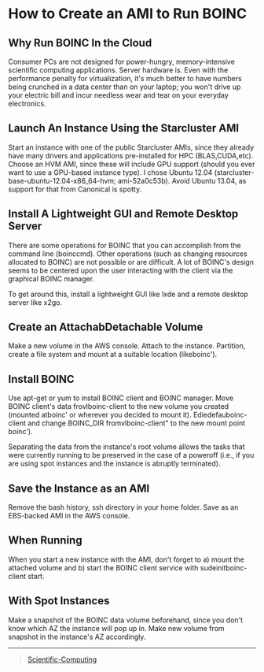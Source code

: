 

How to Create an AMI to Run BOINC
=================================

Why Run BOINC In the Cloud
--------------------------

Consumer PCs are not designed for power-hungry, memory-intensive scientific computing applications. Server hardware is. Even with the performance penalty for virtualization, it's much better to have numbers being crunched in a data center than on your laptop; you won't drive up your electric bill and incur needless wear and tear on your everyday electronics.

Launch An Instance Using the Starcluster AMI
--------------------------------------------

Start an instance with one of the public Starcluster AMIs, since they already have many drivers and applications pre-installed for HPC (BLAS,CUDA,etc). Choose an HVM AMI, since these will include GPU support (should you ever want to use a GPU-based instance type). I chose Ubuntu 12.04 (starcluster-base-ubuntu-12.04-x86\_64-hvm; ami-52a0c53b). Avoid Ubuntu 13.04, as support for that from Canonical is spotty.

Install A Lightweight GUI and Remote Desktop Server
---------------------------------------------------

There are some operations for BOINC that you can accomplish from the command line (boinccmd). Other operations (such as changing resources allocated to BOINC) are not possible or are difficult. A lot of BOINC's design seems to be centered upon the user interacting with the client via the graphical BOINC manager.

To get around this, install a lightweight GUI like lxde and a remote desktop server like x2go.

Create an AttachabDetachable Volume
--------------------------------------

Make a new volume in the AWS console. Attach to the instance. Partition, create a file system and mount at a suitable location (likeboinc').

Install BOINC
-------------

Use apt-get or yum to install BOINC client and BOINC manager. Move BOINC client's data frovlboinc-client to the new volume you created (mounted atboinc' or wherever you decided to mount it). Ediedefauboinc-client and change BOINC\_DIR fromvlboinc-client" to the new mount point boinc').

Separating the data from the instance's root volume allows the tasks that were currently running to be preserved in the case of a poweroff (i.e., if you are using spot instances and the instance is abruptly terminated).

Save the Instance as an AMI
---------------------------

Remove the bash history, ssh directory in your home folder. Save as an EBS-backed AMI in the AWS console.

When Running
------------

When you start a new instance with the AMI, don't forget to a) mount the attached volume and b) start the BOINC client service with sudeinitboinc-client start.

With Spot Instances
-------------------

Make a snapshot of the BOINC data volume beforehand, since you don't know which AZ the instance will pop up in. Make new volume from snapshot in the instance's AZ accordingly.

* * * * *

> [Scientific-Computing](Scientific-Computing)
